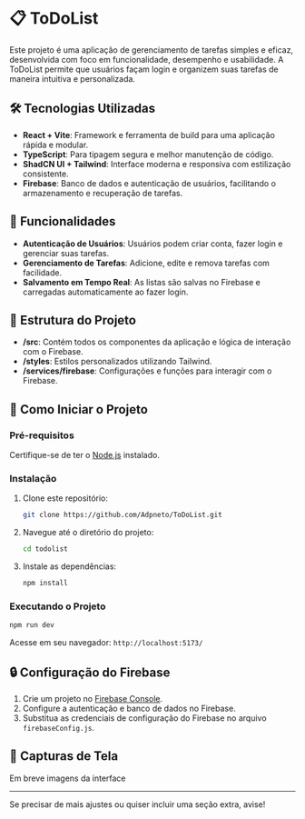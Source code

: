 # 📋 ToDoList

Este projeto é uma aplicação de gerenciamento de tarefas simples e eficaz, desenvolvida com foco em funcionalidade, desempenho e usabilidade. A ToDoList permite que usuários façam login e organizem suas tarefas de maneira intuitiva e personalizada.

## 🛠️ Tecnologias Utilizadas

- **React + Vite**: Framework e ferramenta de build para uma aplicação rápida e modular.
- **TypeScript**: Para tipagem segura e melhor manutenção de código.
- **ShadCN UI + Tailwind**: Interface moderna e responsiva com estilização consistente.
- **Firebase**: Banco de dados e autenticação de usuários, facilitando o armazenamento e recuperação de tarefas.

## 🚀 Funcionalidades

- **Autenticação de Usuários**: Usuários podem criar conta, fazer login e gerenciar suas tarefas.
- **Gerenciamento de Tarefas**: Adicione, edite e remova tarefas com facilidade.
- **Salvamento em Tempo Real**: As listas são salvas no Firebase e carregadas automaticamente ao fazer login.

## 📂 Estrutura do Projeto

- **/src**: Contém todos os componentes da aplicação e lógica de interação com o Firebase.
- **/styles**: Estilos personalizados utilizando Tailwind.
- **/services/firebase**: Configurações e funções para interagir com o Firebase.

## 🏁 Como Iniciar o Projeto

### Pré-requisitos
Certifique-se de ter o [Node.js](https://nodejs.org/) instalado.

### Instalação
1. Clone este repositório:
   ```bash
   git clone https://github.com/Adpneto/ToDoList.git
   ```
2. Navegue até o diretório do projeto:
   ```bash
   cd todolist
   ```
3. Instale as dependências:
   ```bash
   npm install
   ```

### Executando o Projeto
```bash
npm run dev
```
Acesse em seu navegador: `http://localhost:5173/`

## 🔒 Configuração do Firebase
1. Crie um projeto no [Firebase Console](https://console.firebase.google.com/).
2. Configure a autenticação e banco de dados no Firebase.
3. Substitua as credenciais de configuração do Firebase no arquivo `firebaseConfig.js`.

## 📸 Capturas de Tela

Em breve imagens da interface

---

Se precisar de mais ajustes ou quiser incluir uma seção extra, avise!

